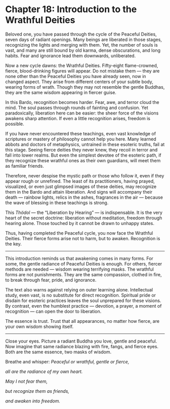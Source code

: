 # Chapter 18: Introduction to the Wrathful Deities

Beloved one, you have passed through the cycle of the Peaceful Deities, seven days of radiant openings. Many beings are liberated in those stages, recognizing the lights and merging with them. Yet, the number of souls is vast, and many are still bound by old karma, dense obscurations, and long habits. Fear and ignorance lead them downwards, unliberated.

Now a new cycle dawns: the Wrathful Deities. Fifty-eight flame-crowned, fierce, blood-drinking figures will appear. Do not mistake them — they are none other than the Peaceful Deities you have already seen, now in changed aspect. They arise from different centers of your subtle body, wearing forms of wrath. Though they may not resemble the gentle Buddhas, they are the same wisdom appearing in fiercer guise.

In this Bardo, recognition becomes harder. Fear, awe, and terror cloud the mind. The soul passes through rounds of fainting and confusion. Yet paradoxically, liberation here can be easier: the sheer force of the visions awakens sharp attention. If even a little recognition arises, freedom is possible.

If you have never encountered these teachings, even vast knowledge of scriptures or mastery of philosophy cannot help you here. Many learned abbots and doctors of metaphysics, untrained in these esoteric truths, fail at this stage. Seeing fierce deities they never knew, they recoil in terror and fall into lower realms. But even the simplest devotee of the esoteric path, if they recognize these wrathful ones as their own guardians, will meet them as familiar friends.

Therefore, never despise the mystic path or those who follow it, even if they appear rough or unrefined. The least of its practitioners, having prayed, visualized, or even just glimpsed images of these deities, may recognize them in the Bardo and attain liberation. And signs will accompany their death — rainbow lights, relics in the ashes, fragrances in the air — because the wave of blessing in these teachings is strong.

This *Thödol* — the “Liberation by Hearing” — is indispensable. It is the very heart of the secret doctrine: liberation without meditation, freedom through hearing alone. Those touched by it cannot be drawn to unhappy states.

Thus, having completed the Peaceful cycle, you now face the Wrathful Deities. Their fierce forms arise not to harm, but to awaken. Recognition is the key.

---

This introduction reminds us that awakening comes in many forms. For some, the gentle radiance of Peaceful Deities is enough. For others, fiercer methods are needed — wisdom wearing terrifying masks. The wrathful forms are not punishments. They are the same compassion, clothed in fire, to break through fear, pride, and ignorance.

The text also warns against relying on outer learning alone. Intellectual study, even vast, is no substitute for direct recognition. Spiritual pride or disdain for esoteric practices leaves the soul unprepared for these visions. By contrast, even the humblest practice — devotion, a prayer, a moment of recognition — can open the door to liberation.

The essence is trust. Trust that all appearances, no matter how fierce, are your own wisdom showing itself.

---

Close your eyes. Picture a radiant Buddha you love, gentle and peaceful. Now imagine that same radiance blazing with fire, fangs, and fierce eyes. Both are the same essence, two masks of wisdom.

Breathe and whisper:
*Peaceful or wrathful, gentle or fierce,*

*all are the radiance of my own heart.*

*May I not fear them,*

*but recognize them as friends,*

*and awaken into freedom.*
